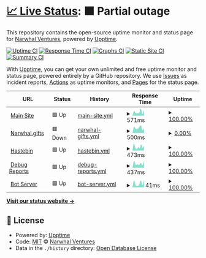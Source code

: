 # [📈 Live Status](https://status.narwhal.cool): <!--live status--> **🟧 Partial outage**

This repository contains the open-source uptime monitor and status page for [Narwhal Ventures](https://narwhal.cool), powered by [Upptime](https://github.com/upptime/upptime).

[![Uptime CI](https://github.com/narwhalventures/status/workflows/Uptime%20CI/badge.svg)](https://github.com/narwhalventures/status/actions?query=workflow%3A%22Uptime+CI%22)
[![Response Time CI](https://github.com/narwhalventures/status/workflows/Response%20Time%20CI/badge.svg)](https://github.com/narwhalventures/status/actions?query=workflow%3A%22Response+Time+CI%22)
[![Graphs CI](https://github.com/narwhalventures/status/workflows/Graphs%20CI/badge.svg)](https://github.com/narwhalventures/status/actions?query=workflow%3A%22Graphs+CI%22)
[![Static Site CI](https://github.com/narwhalventures/status/workflows/Static%20Site%20CI/badge.svg)](https://github.com/narwhalventures/status/actions?query=workflow%3A%22Static+Site+CI%22)
[![Summary CI](https://github.com/narwhalventures/status/workflows/Summary%20CI/badge.svg)](https://github.com/narwhalventures/status/actions?query=workflow%3A%22Summary+CI%22)

With [Upptime](https://upptime.js.org), you can get your own unlimited and free uptime monitor and status page, powered entirely by a GitHub repository. We use [Issues](https://github.com/narwhalventures/status/issues) as incident reports, [Actions](https://github.com/narwhalventures/status/actions) as uptime monitors, and [Pages](https://status.narwhal.cool) for the status page.

<!--start: status pages-->
<!-- This summary is generated by Upptime (https://github.com/upptime/upptime) -->
<!-- Do not edit this manually, your changes will be overwritten -->
<!-- prettier-ignore -->
| URL | Status | History | Response Time | Uptime |
| --- | ------ | ------- | ------------- | ------ |
| <img alt="" src="https://icons.duckduckgo.com/ip3/narwhal.cool.ico" height="13"> [Main Site](https://narwhal.cool) | 🟩 Up | [main-site.yml](https://github.com/narwhalventures/status/commits/HEAD/history/main-site.yml) | <details><summary><img alt="Response time graph" src="./graphs/main-site/response-time-week.png" height="20"> 571ms</summary><br><a href="https://status.narwhal.cool/history/main-site"><img alt="Response time 1309" src="https://img.shields.io/endpoint?url=https%3A%2F%2Fraw.githubusercontent.com%2Fnarwhalventures%2Fstatus%2FHEAD%2Fapi%2Fmain-site%2Fresponse-time.json"></a><br><a href="https://status.narwhal.cool/history/main-site"><img alt="24-hour response time 785" src="https://img.shields.io/endpoint?url=https%3A%2F%2Fraw.githubusercontent.com%2Fnarwhalventures%2Fstatus%2FHEAD%2Fapi%2Fmain-site%2Fresponse-time-day.json"></a><br><a href="https://status.narwhal.cool/history/main-site"><img alt="7-day response time 571" src="https://img.shields.io/endpoint?url=https%3A%2F%2Fraw.githubusercontent.com%2Fnarwhalventures%2Fstatus%2FHEAD%2Fapi%2Fmain-site%2Fresponse-time-week.json"></a><br><a href="https://status.narwhal.cool/history/main-site"><img alt="30-day response time 1005" src="https://img.shields.io/endpoint?url=https%3A%2F%2Fraw.githubusercontent.com%2Fnarwhalventures%2Fstatus%2FHEAD%2Fapi%2Fmain-site%2Fresponse-time-month.json"></a><br><a href="https://status.narwhal.cool/history/main-site"><img alt="1-year response time 1309" src="https://img.shields.io/endpoint?url=https%3A%2F%2Fraw.githubusercontent.com%2Fnarwhalventures%2Fstatus%2FHEAD%2Fapi%2Fmain-site%2Fresponse-time-year.json"></a></details> | <details><summary><a href="https://status.narwhal.cool/history/main-site">100.00%</a></summary><a href="https://status.narwhal.cool/history/main-site"><img alt="All-time uptime 99.96%" src="https://img.shields.io/endpoint?url=https%3A%2F%2Fraw.githubusercontent.com%2Fnarwhalventures%2Fstatus%2FHEAD%2Fapi%2Fmain-site%2Fuptime.json"></a><br><a href="https://status.narwhal.cool/history/main-site"><img alt="24-hour uptime 100.00%" src="https://img.shields.io/endpoint?url=https%3A%2F%2Fraw.githubusercontent.com%2Fnarwhalventures%2Fstatus%2FHEAD%2Fapi%2Fmain-site%2Fuptime-day.json"></a><br><a href="https://status.narwhal.cool/history/main-site"><img alt="7-day uptime 100.00%" src="https://img.shields.io/endpoint?url=https%3A%2F%2Fraw.githubusercontent.com%2Fnarwhalventures%2Fstatus%2FHEAD%2Fapi%2Fmain-site%2Fuptime-week.json"></a><br><a href="https://status.narwhal.cool/history/main-site"><img alt="30-day uptime 100.00%" src="https://img.shields.io/endpoint?url=https%3A%2F%2Fraw.githubusercontent.com%2Fnarwhalventures%2Fstatus%2FHEAD%2Fapi%2Fmain-site%2Fuptime-month.json"></a><br><a href="https://status.narwhal.cool/history/main-site"><img alt="1-year uptime 99.96%" src="https://img.shields.io/endpoint?url=https%3A%2F%2Fraw.githubusercontent.com%2Fnarwhalventures%2Fstatus%2FHEAD%2Fapi%2Fmain-site%2Fuptime-year.json"></a></details>
| <img alt="" src="https://icons.duckduckgo.com/ip3/narwhal.gifts.ico" height="13"> [Narwhal.gifts](https://narwhal.gifts) | 🟥 Down | [narwhal-gifts.yml](https://github.com/narwhalventures/status/commits/HEAD/history/narwhal-gifts.yml) | <details><summary><img alt="Response time graph" src="./graphs/narwhal-gifts/response-time-week.png" height="20"> 500ms</summary><br><a href="https://status.narwhal.cool/history/narwhal-gifts"><img alt="Response time 972" src="https://img.shields.io/endpoint?url=https%3A%2F%2Fraw.githubusercontent.com%2Fnarwhalventures%2Fstatus%2FHEAD%2Fapi%2Fnarwhal-gifts%2Fresponse-time.json"></a><br><a href="https://status.narwhal.cool/history/narwhal-gifts"><img alt="24-hour response time 437" src="https://img.shields.io/endpoint?url=https%3A%2F%2Fraw.githubusercontent.com%2Fnarwhalventures%2Fstatus%2FHEAD%2Fapi%2Fnarwhal-gifts%2Fresponse-time-day.json"></a><br><a href="https://status.narwhal.cool/history/narwhal-gifts"><img alt="7-day response time 500" src="https://img.shields.io/endpoint?url=https%3A%2F%2Fraw.githubusercontent.com%2Fnarwhalventures%2Fstatus%2FHEAD%2Fapi%2Fnarwhal-gifts%2Fresponse-time-week.json"></a><br><a href="https://status.narwhal.cool/history/narwhal-gifts"><img alt="30-day response time 614" src="https://img.shields.io/endpoint?url=https%3A%2F%2Fraw.githubusercontent.com%2Fnarwhalventures%2Fstatus%2FHEAD%2Fapi%2Fnarwhal-gifts%2Fresponse-time-month.json"></a><br><a href="https://status.narwhal.cool/history/narwhal-gifts"><img alt="1-year response time 972" src="https://img.shields.io/endpoint?url=https%3A%2F%2Fraw.githubusercontent.com%2Fnarwhalventures%2Fstatus%2FHEAD%2Fapi%2Fnarwhal-gifts%2Fresponse-time-year.json"></a></details> | <details><summary><a href="https://status.narwhal.cool/history/narwhal-gifts">0.00%</a></summary><a href="https://status.narwhal.cool/history/narwhal-gifts"><img alt="All-time uptime 56.88%" src="https://img.shields.io/endpoint?url=https%3A%2F%2Fraw.githubusercontent.com%2Fnarwhalventures%2Fstatus%2FHEAD%2Fapi%2Fnarwhal-gifts%2Fuptime.json"></a><br><a href="https://status.narwhal.cool/history/narwhal-gifts"><img alt="24-hour uptime 0.00%" src="https://img.shields.io/endpoint?url=https%3A%2F%2Fraw.githubusercontent.com%2Fnarwhalventures%2Fstatus%2FHEAD%2Fapi%2Fnarwhal-gifts%2Fuptime-day.json"></a><br><a href="https://status.narwhal.cool/history/narwhal-gifts"><img alt="7-day uptime 0.00%" src="https://img.shields.io/endpoint?url=https%3A%2F%2Fraw.githubusercontent.com%2Fnarwhalventures%2Fstatus%2FHEAD%2Fapi%2Fnarwhal-gifts%2Fuptime-week.json"></a><br><a href="https://status.narwhal.cool/history/narwhal-gifts"><img alt="30-day uptime 0.00%" src="https://img.shields.io/endpoint?url=https%3A%2F%2Fraw.githubusercontent.com%2Fnarwhalventures%2Fstatus%2FHEAD%2Fapi%2Fnarwhal-gifts%2Fuptime-month.json"></a><br><a href="https://status.narwhal.cool/history/narwhal-gifts"><img alt="1-year uptime 56.88%" src="https://img.shields.io/endpoint?url=https%3A%2F%2Fraw.githubusercontent.com%2Fnarwhalventures%2Fstatus%2FHEAD%2Fapi%2Fnarwhal-gifts%2Fuptime-year.json"></a></details>
| <img alt="" src="https://icons.duckduckgo.com/ip3/haste.narwhal.cool.ico" height="13"> [Hastebin](https://haste.narwhal.cool) | 🟩 Up | [hastebin.yml](https://github.com/narwhalventures/status/commits/HEAD/history/hastebin.yml) | <details><summary><img alt="Response time graph" src="./graphs/hastebin/response-time-week.png" height="20"> 473ms</summary><br><a href="https://status.narwhal.cool/history/hastebin"><img alt="Response time 886" src="https://img.shields.io/endpoint?url=https%3A%2F%2Fraw.githubusercontent.com%2Fnarwhalventures%2Fstatus%2FHEAD%2Fapi%2Fhastebin%2Fresponse-time.json"></a><br><a href="https://status.narwhal.cool/history/hastebin"><img alt="24-hour response time 586" src="https://img.shields.io/endpoint?url=https%3A%2F%2Fraw.githubusercontent.com%2Fnarwhalventures%2Fstatus%2FHEAD%2Fapi%2Fhastebin%2Fresponse-time-day.json"></a><br><a href="https://status.narwhal.cool/history/hastebin"><img alt="7-day response time 473" src="https://img.shields.io/endpoint?url=https%3A%2F%2Fraw.githubusercontent.com%2Fnarwhalventures%2Fstatus%2FHEAD%2Fapi%2Fhastebin%2Fresponse-time-week.json"></a><br><a href="https://status.narwhal.cool/history/hastebin"><img alt="30-day response time 449" src="https://img.shields.io/endpoint?url=https%3A%2F%2Fraw.githubusercontent.com%2Fnarwhalventures%2Fstatus%2FHEAD%2Fapi%2Fhastebin%2Fresponse-time-month.json"></a><br><a href="https://status.narwhal.cool/history/hastebin"><img alt="1-year response time 886" src="https://img.shields.io/endpoint?url=https%3A%2F%2Fraw.githubusercontent.com%2Fnarwhalventures%2Fstatus%2FHEAD%2Fapi%2Fhastebin%2Fresponse-time-year.json"></a></details> | <details><summary><a href="https://status.narwhal.cool/history/hastebin">100.00%</a></summary><a href="https://status.narwhal.cool/history/hastebin"><img alt="All-time uptime 93.31%" src="https://img.shields.io/endpoint?url=https%3A%2F%2Fraw.githubusercontent.com%2Fnarwhalventures%2Fstatus%2FHEAD%2Fapi%2Fhastebin%2Fuptime.json"></a><br><a href="https://status.narwhal.cool/history/hastebin"><img alt="24-hour uptime 100.00%" src="https://img.shields.io/endpoint?url=https%3A%2F%2Fraw.githubusercontent.com%2Fnarwhalventures%2Fstatus%2FHEAD%2Fapi%2Fhastebin%2Fuptime-day.json"></a><br><a href="https://status.narwhal.cool/history/hastebin"><img alt="7-day uptime 100.00%" src="https://img.shields.io/endpoint?url=https%3A%2F%2Fraw.githubusercontent.com%2Fnarwhalventures%2Fstatus%2FHEAD%2Fapi%2Fhastebin%2Fuptime-week.json"></a><br><a href="https://status.narwhal.cool/history/hastebin"><img alt="30-day uptime 100.00%" src="https://img.shields.io/endpoint?url=https%3A%2F%2Fraw.githubusercontent.com%2Fnarwhalventures%2Fstatus%2FHEAD%2Fapi%2Fhastebin%2Fuptime-month.json"></a><br><a href="https://status.narwhal.cool/history/hastebin"><img alt="1-year uptime 93.31%" src="https://img.shields.io/endpoint?url=https%3A%2F%2Fraw.githubusercontent.com%2Fnarwhalventures%2Fstatus%2FHEAD%2Fapi%2Fhastebin%2Fuptime-year.json"></a></details>
| <img alt="" src="https://icons.duckduckgo.com/ip3/debug.narwhal.cool.ico" height="13"> [Debug Reports](https://debug.narwhal.cool) | 🟩 Up | [debug-reports.yml](https://github.com/narwhalventures/status/commits/HEAD/history/debug-reports.yml) | <details><summary><img alt="Response time graph" src="./graphs/debug-reports/response-time-week.png" height="20"> 437ms</summary><br><a href="https://status.narwhal.cool/history/debug-reports"><img alt="Response time 594" src="https://img.shields.io/endpoint?url=https%3A%2F%2Fraw.githubusercontent.com%2Fnarwhalventures%2Fstatus%2FHEAD%2Fapi%2Fdebug-reports%2Fresponse-time.json"></a><br><a href="https://status.narwhal.cool/history/debug-reports"><img alt="24-hour response time 705" src="https://img.shields.io/endpoint?url=https%3A%2F%2Fraw.githubusercontent.com%2Fnarwhalventures%2Fstatus%2FHEAD%2Fapi%2Fdebug-reports%2Fresponse-time-day.json"></a><br><a href="https://status.narwhal.cool/history/debug-reports"><img alt="7-day response time 437" src="https://img.shields.io/endpoint?url=https%3A%2F%2Fraw.githubusercontent.com%2Fnarwhalventures%2Fstatus%2FHEAD%2Fapi%2Fdebug-reports%2Fresponse-time-week.json"></a><br><a href="https://status.narwhal.cool/history/debug-reports"><img alt="30-day response time 469" src="https://img.shields.io/endpoint?url=https%3A%2F%2Fraw.githubusercontent.com%2Fnarwhalventures%2Fstatus%2FHEAD%2Fapi%2Fdebug-reports%2Fresponse-time-month.json"></a><br><a href="https://status.narwhal.cool/history/debug-reports"><img alt="1-year response time 594" src="https://img.shields.io/endpoint?url=https%3A%2F%2Fraw.githubusercontent.com%2Fnarwhalventures%2Fstatus%2FHEAD%2Fapi%2Fdebug-reports%2Fresponse-time-year.json"></a></details> | <details><summary><a href="https://status.narwhal.cool/history/debug-reports">100.00%</a></summary><a href="https://status.narwhal.cool/history/debug-reports"><img alt="All-time uptime 99.93%" src="https://img.shields.io/endpoint?url=https%3A%2F%2Fraw.githubusercontent.com%2Fnarwhalventures%2Fstatus%2FHEAD%2Fapi%2Fdebug-reports%2Fuptime.json"></a><br><a href="https://status.narwhal.cool/history/debug-reports"><img alt="24-hour uptime 100.00%" src="https://img.shields.io/endpoint?url=https%3A%2F%2Fraw.githubusercontent.com%2Fnarwhalventures%2Fstatus%2FHEAD%2Fapi%2Fdebug-reports%2Fuptime-day.json"></a><br><a href="https://status.narwhal.cool/history/debug-reports"><img alt="7-day uptime 100.00%" src="https://img.shields.io/endpoint?url=https%3A%2F%2Fraw.githubusercontent.com%2Fnarwhalventures%2Fstatus%2FHEAD%2Fapi%2Fdebug-reports%2Fuptime-week.json"></a><br><a href="https://status.narwhal.cool/history/debug-reports"><img alt="30-day uptime 100.00%" src="https://img.shields.io/endpoint?url=https%3A%2F%2Fraw.githubusercontent.com%2Fnarwhalventures%2Fstatus%2FHEAD%2Fapi%2Fdebug-reports%2Fuptime-month.json"></a><br><a href="https://status.narwhal.cool/history/debug-reports"><img alt="1-year uptime 99.93%" src="https://img.shields.io/endpoint?url=https%3A%2F%2Fraw.githubusercontent.com%2Fnarwhalventures%2Fstatus%2FHEAD%2Fapi%2Fdebug-reports%2Fuptime-year.json"></a></details>
| <img alt="" src="https://icons.duckduckgo.com/ip3/null.ico" height="13"> [Bot Server](192.99.42.133) | 🟩 Up | [bot-server.yml](https://github.com/narwhalventures/status/commits/HEAD/history/bot-server.yml) | <details><summary><img alt="Response time graph" src="./graphs/bot-server/response-time-week.png" height="20"> 41ms</summary><br><a href="https://status.narwhal.cool/history/bot-server"><img alt="Response time 42" src="https://img.shields.io/endpoint?url=https%3A%2F%2Fraw.githubusercontent.com%2Fnarwhalventures%2Fstatus%2FHEAD%2Fapi%2Fbot-server%2Fresponse-time.json"></a><br><a href="https://status.narwhal.cool/history/bot-server"><img alt="24-hour response time 75" src="https://img.shields.io/endpoint?url=https%3A%2F%2Fraw.githubusercontent.com%2Fnarwhalventures%2Fstatus%2FHEAD%2Fapi%2Fbot-server%2Fresponse-time-day.json"></a><br><a href="https://status.narwhal.cool/history/bot-server"><img alt="7-day response time 41" src="https://img.shields.io/endpoint?url=https%3A%2F%2Fraw.githubusercontent.com%2Fnarwhalventures%2Fstatus%2FHEAD%2Fapi%2Fbot-server%2Fresponse-time-week.json"></a><br><a href="https://status.narwhal.cool/history/bot-server"><img alt="30-day response time 38" src="https://img.shields.io/endpoint?url=https%3A%2F%2Fraw.githubusercontent.com%2Fnarwhalventures%2Fstatus%2FHEAD%2Fapi%2Fbot-server%2Fresponse-time-month.json"></a><br><a href="https://status.narwhal.cool/history/bot-server"><img alt="1-year response time 42" src="https://img.shields.io/endpoint?url=https%3A%2F%2Fraw.githubusercontent.com%2Fnarwhalventures%2Fstatus%2FHEAD%2Fapi%2Fbot-server%2Fresponse-time-year.json"></a></details> | <details><summary><a href="https://status.narwhal.cool/history/bot-server">100.00%</a></summary><a href="https://status.narwhal.cool/history/bot-server"><img alt="All-time uptime 99.62%" src="https://img.shields.io/endpoint?url=https%3A%2F%2Fraw.githubusercontent.com%2Fnarwhalventures%2Fstatus%2FHEAD%2Fapi%2Fbot-server%2Fuptime.json"></a><br><a href="https://status.narwhal.cool/history/bot-server"><img alt="24-hour uptime 100.00%" src="https://img.shields.io/endpoint?url=https%3A%2F%2Fraw.githubusercontent.com%2Fnarwhalventures%2Fstatus%2FHEAD%2Fapi%2Fbot-server%2Fuptime-day.json"></a><br><a href="https://status.narwhal.cool/history/bot-server"><img alt="7-day uptime 100.00%" src="https://img.shields.io/endpoint?url=https%3A%2F%2Fraw.githubusercontent.com%2Fnarwhalventures%2Fstatus%2FHEAD%2Fapi%2Fbot-server%2Fuptime-week.json"></a><br><a href="https://status.narwhal.cool/history/bot-server"><img alt="30-day uptime 100.00%" src="https://img.shields.io/endpoint?url=https%3A%2F%2Fraw.githubusercontent.com%2Fnarwhalventures%2Fstatus%2FHEAD%2Fapi%2Fbot-server%2Fuptime-month.json"></a><br><a href="https://status.narwhal.cool/history/bot-server"><img alt="1-year uptime 99.62%" src="https://img.shields.io/endpoint?url=https%3A%2F%2Fraw.githubusercontent.com%2Fnarwhalventures%2Fstatus%2FHEAD%2Fapi%2Fbot-server%2Fuptime-year.json"></a></details>

<!--end: status pages-->

[**Visit our status website →**](https://status.narwhal.cool)

## 📄 License

- Powered by: [Upptime](https://github.com/upptime/upptime)
- Code: [MIT](./LICENSE) © [Narwhal Ventures](https://narwhal.cool)
- Data in the `./history` directory: [Open Database License](https://opendatacommons.org/licenses/odbl/1-0/)
